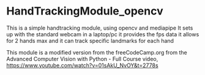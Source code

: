 # HandTrackingModule_opencv
This is a simple handtracking module, using opencv and mediapipe
  It sets up with the standard webcam in a laptop/pc
  it provides the fps data
  it allows for 2 hands max
   and it can track specific landmarks for each hand
   
   
   This module is a modified version from the freeCodeCamp.org from the Advanced Computer Vision with Python - Full Course video, https://www.youtube.com/watch?v=01sAkU_NvOY&t=2778s 
